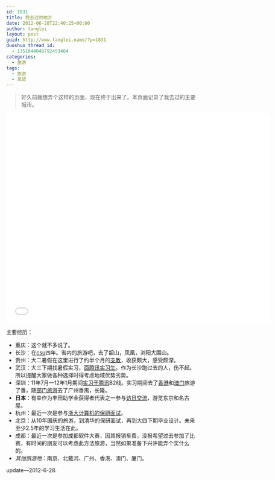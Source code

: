 ```yaml
---
id: 1831
title: 我去过的地方
date: 2012-06-28T22:40:25+00:00
author: tanglei
layout: post
guid: http://www.tanglei.name/?p=1831
duoshuo_thread_id:
  - 1351844048792453404
categories:
  - 旅游
tags:
  - 旅游
  - 足迹
---
```


> 好久前就想弄个这样的页面，现在终于出来了。本页面记录了我去过的主要城市。

<iframe src="/resources/where-i-have-been.html" frameborder="0" width="700px" height="555px"></iframe>

主要经历：

  * 重庆：这个就不多说了。
  * 长沙：在<a href="/tag/#%e4%b8%ad%e5%8d%97%e5%a4%a7%e5%ad%a6" target="_blank">csu</a>四年。省内的旅游吧，去了韶山，凤凰，浏阳大围山。
  * 贵州：大二暑假在这里进行了约半个月的<a href="/blog/category.htmlmy-life/volenteer-teaching-in-guizhou/" target="_blank">支教</a>，收获颇大，感受颇深。
  * 武汉：大三下期找暑假实习，<a href="/tag/#%e8%85%be%e8%ae%af%e9%9d%a2%e7%bb%8f" target="_blank">面腾讯实习生</a>。作为长沙跑过去的人，伤不起。所以提醒大家做各种选择时得考虑地域优势劣势。
  * 深圳：11年7月—12年1月期间<a href="/tag/#%e8%85%be%e8%ae%af%e5%ae%9e%e4%b9%a0%e6%97%a5%e5%bf%97" target="_blank">实习于腾讯</a>B2线。实习期间去了<a href="/blog/my-travel-to-hongkong.html" target="_blank">香港</a>和<a href="/blog/my-travel-to-macao.html" target="_blank">澳门</a>旅游了番，随<a href="/blog/come-back-from-chengdu-to-travel-with-tencent.html" target="_blank">部门旅游</a>去了广州番禺，长隆。
  * **日本**：有幸作为丰田助学金获得者代表之一参与<a href="/tag/#%e8%ae%bf%e6%97%a5%e4%ba%a4%e6%b5%81" target="_blank">访日交流</a>，游览东京和名古屋。
  * 杭州：最近一次是参与<a href="/blog/postgraduate-interview-in-zju.html" target="_blank">浙大计算机的保研面试</a>。
  * 北京：从10年国庆的旅游，到清华的保研面试，再到大四下期毕业设计。未来至少2.5年的学习生活在此。
  * 成都：最近一次是参加成都软件大赛，因其报销车费，没报希望过去参加了比赛，有时间的朋友可以考虑此方法旅游，当然如果准备下兴许能弄个奖什么的。
  * _其他旅游地_：南京、北戴河、广州、香港、澳门、厦门。

update—2012-6-28.
